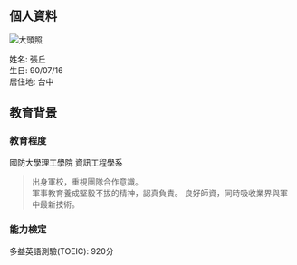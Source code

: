 ## 個人資料

<img src="https://i.imgur.com/epjG0mQ.jpeg"  with="341" heigh="512" alt="大頭照">

姓名: 張丘  
生日: 90/07/16    
居住地: 台中

## 教育背景  

### 教育程度
國防大學理工學院  資訊工程學系
>出身軍校，重視團隊合作意識。  
>軍事教育養成堅毅不拔的精神，認真負責。
>良好師資，同時吸收業界與軍中最新技術。

### 能力檢定
多益英語測驗(TOEIC): 920分

## 

